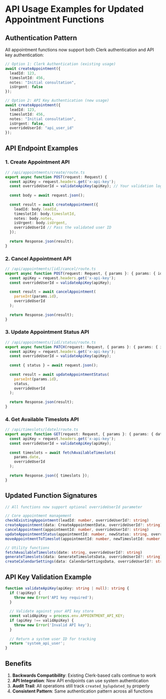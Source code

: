 # API Usage Examples for Updated Appointment Functions

## Authentication Pattern

All appointment functions now support both Clerk authentication and API key authentication:

```typescript
// Option 1: Clerk Authentication (existing usage)
await createAppointment({
  leadId: 123,
  timeslotId: 456,
  notes: "Initial consultation",
  isUrgent: false
});

// Option 2: API Key Authentication (new usage)
await createAppointment({
  leadId: 123,
  timeslotId: 456,
  notes: "Initial consultation", 
  isUrgent: false,
  overrideUserId: "api_user_id"
});
```

## API Endpoint Examples

### 1. Create Appointment API
```typescript
// /api/appointments/create/route.ts
export async function POST(request: Request) {
  const apiKey = request.headers.get('x-api-key');
  const overrideUserId = validateApiKey(apiKey); // Your validation logic
  
  const body = await request.json();
  
  const result = await createAppointment({
    leadId: body.leadId,
    timeslotId: body.timeslotId,
    notes: body.notes,
    isUrgent: body.isUrgent,
    overrideUserId // Pass the validated user ID
  });
  
  return Response.json(result);
}
```

### 2. Cancel Appointment API
```typescript
// /api/appointments/[id]/cancel/route.ts
export async function POST(request: Request, { params }: { params: { id: string } }) {
  const apiKey = request.headers.get('x-api-key');
  const overrideUserId = validateApiKey(apiKey);
  
  const result = await cancelAppointment(
    parseInt(params.id),
    overrideUserId
  );
  
  return Response.json(result);
}
```

### 3. Update Appointment Status API
```typescript
// /api/appointments/[id]/status/route.ts
export async function PATCH(request: Request, { params }: { params: { id: string } }) {
  const apiKey = request.headers.get('x-api-key');
  const overrideUserId = validateApiKey(apiKey);
  
  const { status } = await request.json();
  
  const result = await updateAppointmentStatus(
    parseInt(params.id),
    status,
    overrideUserId
  );
  
  return Response.json(result);
}
```

### 4. Get Available Timeslots API
```typescript
// /api/timeslots/[date]/route.ts
export async function GET(request: Request, { params }: { params: { date: string } }) {
  const apiKey = request.headers.get('x-api-key');
  const overrideUserId = validateApiKey(apiKey);
  
  const timeslots = await fetchAvailableTimeslots(
    params.date,
    overrideUserId
  );
  
  return Response.json({ timeslots });
}
```

## Updated Function Signatures

```typescript
// All functions now support optional overrideUserId parameter

// Core appointment management
checkExistingAppointment(leadId: number, overrideUserId?: string)
createAppointment(data: CreateAppointmentData, overrideUserId?: string)  
cancelAppointment(appointmentId: number, overrideUserId?: string)
updateAppointmentStatus(appointmentId: number, newStatus: string, overrideUserId?: string)
moveAppointmentToTimeslot(appointmentId: number, newTimeslotId: number, overrideUserId?: string)

// Utility functions
fetchAvailableTimeslots(date: string, overrideUserId?: string)
generateTimeslots(data: GenerateTimeslotsData, overrideUserId?: string)
createCalendarSettings(data: CalendarSettingsData, overrideUserId?: string)
```

## API Key Validation Example

```typescript
function validateApiKey(apiKey: string | null): string {
  if (!apiKey) {
    throw new Error('API key required');
  }
  
  // Validate against your API key store
  const validApiKey = process.env.APPOINTMENT_API_KEY;
  if (apiKey !== validApiKey) {
    throw new Error('Invalid API key');
  }
  
  // Return a system user ID for tracking
  return 'system_api_user';
}
```

## Benefits

1. **Backwards Compatibility**: Existing Clerk-based calls continue to work
2. **API Integration**: New API endpoints can use system authentication
3. **Audit Trail**: All operations still track `created_by`/`updated_by` properly
4. **Consistent Pattern**: Same authentication pattern across all functions 